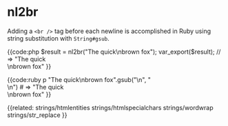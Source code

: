 # nl2br

Adding a `<br />` tag before each newline is accomplished in Ruby using string
substitution with `String#gsub`.

{{code:php
    $result = nl2br("The quick\nbrown fox");
    var_export($result);
    // => "The quick<br />\nbrown fox"
}}

{{code:ruby
    p "The quick\nbrown fox".gsub("\n", "<br />\n")
    # => "The quick<br />\nbrown fox"
}}


{{related:
    strings/htmlentities
    strings/htmlspecialchars
    strings/wordwrap
    strings/str_replace
}}
